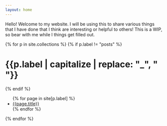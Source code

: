 ```yaml
---
layout: home
---
```


Hello! Welcome to my website. I will be using this to share various things that I have done that I think are interesting or helpful to others!
This is a WIP, so bear with me while I things get filled out. 


{% for p in site.collections %}
{% if p.label != "posts" %}
   <h1>{{p.label | capitalize | replace: "_", " "}}</h1>
{% endif %}
   <ul>
   {% for page in site[p.label] %}
      <li><a href="{{site.url}}{{page.url}}">{{page.title}}</a></li>
   {% endfor %}
   </ul>
{% endfor %}

